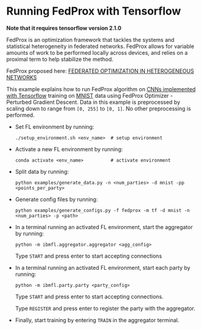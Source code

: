 
# Running FedProx with Tensorflow

**Note that it requires tensorflow version 2.1.0**

FedProx is an optimization framework that tackles the systems and statistical heterogeneity in federated networks. 
FedProx allows for variable amounts of work to be performed locally across devices, and relies on a proximal term to help stabilize
the method. 

FedProx proposed here: [FEDERATED OPTIMIZATION IN HETEROGENEOUS NETWORKS](https://arxiv.org/pdf/1812.06127.pdf)

This example explains how to run FedProx algorithm on [CNNs implemented with Tensorflow](https://www.tensorflow.org/tutorials/quickstart/advanced) training on
[MNIST](http://yann.lecun.com/exdb/mnist/) data using FedProx Optimizer - Perturbed Gradient Descent. 
Data in this example is preprocessed by scaling down to range from `[0, 255]` to `[0, 1]`.
No other preprocessing is performed.

- Set FL environment by running:

    ```
    ./setup_environment.sh <env_name>  # setup environment
    ```
- Activate a new FL environment by running:

    ```
    conda activate <env_name>          # activate environment
    ```
- Split data by running:

    ```
    python examples/generate_data.py -n <num_parties> -d mnist -pp <points_per_party>
    ```
- Generate config files by running:
    ```
    python examples/generate_configs.py -f fedprox -m tf -d mnist -n <num_parties> -p <path>
    ```
- In a terminal running an activated FL environment, start the aggregator by running:
    ```
    python -m ibmfl.aggregator.aggregator <agg_config>
    ```
    Type `START` and press enter to start accepting connections
- In a terminal running an activated FL environment, start each party by running:
    ```
    python -m ibmfl.party.party <party_config>
    ```
    Type `START` and press enter to start accepting connections.
    
    Type  `REGISTER` and press enter to register the party with the aggregator. 
- Finally, start training by entering `TRAIN` in the aggregator terminal.
